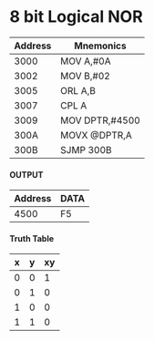 # 8 bit Logical NOR

| Address | Mnemonics |
| --------|-----------|
3000 | MOV A,#0A
3002 | MOV B,#02
3005| ORL A,B
3007|CPL A
3009|MOV DPTR,#4500
300A|MOVX @DPTR,A
300B|SJMP 300B

#### OUTPUT

| Address | DATA |
| --------|-----------|
4500 | F5

#### Truth Table

| x | y | xy |
|---|---|----|
0 | 0 | 1
0 | 1 | 0
1 | 0 | 0
1 | 1 | 0